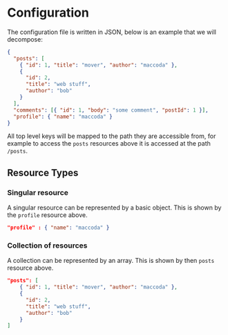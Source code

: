 # Configuration

The configuration file is written in JSON, below is an example that we will
decompose:

```json
{
  "posts": [
    { "id": 1, "title": "mover", "author": "maccoda" },
    {
      "id": 2,
      "title": "web stuff",
      "author": "bob"
    }
  ],
  "comments": [{ "id": 1, "body": "some comment", "postId": 1 }],
  "profile": { "name": "maccoda" }
}
```

All top level keys will be mapped to the path they are accessible from, for
example to access the `posts` resources above it is accessed at the path
`/posts`.

## Resource Types

### Singular resource

A singular resource can be represented by a basic object. This is shown by the
`profile` resource above.

```json
"profile" : { "name": "maccoda" }
```

### Collection of resources

A collection can be represented by an array. This is shown by then `posts`
resource above.

```json
"posts": [
    { "id": 1, "title": "mover", "author": "maccoda" },
    {
      "id": 2,
      "title": "web stuff",
      "author": "bob"
    }
]
```

